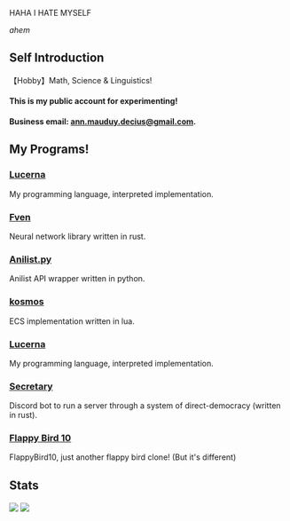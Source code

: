 HAHA I HATE MYSELF

*ahem*


## Self Introduction
【Hobby】Math, Science & Linguistics!

#### This is my public account for experimenting!
#### Business email: ann.mauduy.decius@gmail.com.

## My Programs!
### [Lucerna](https://github.com/xxxAnn/Lucerna)
My programming language, interpreted implementation.
### [Fven](https://github.com/xxxAnn/fven)
Neural network library written in rust.
### [Anilist.py](https://github.com/xxxAnn/anilist.py)
Anilist API wrapper written in python.
### [kosmos](https://github.com/xxxAnn/kosmos)
ECS implementation written in lua.
### [Lucerna](https://github.com/xxxAnn/Lucerna)
My programming language, interpreted implementation.
### [Secretary](https://github.com/xxxAnn/Secretary)
Discord bot to run a server through a system of direct-democracy (written in rust).
### [Flappy Bird 10](https://github.com/xxxAnn/FlappyBird10)
FlappyBird10, just another flappy bird clone! (But it's different)

## Stats
<img align="center" src="https://github-readme-stats.vercel.app/api?username=xxxAnn&theme=tokyonight&&langs_count=10">
<img align="center" src="https://github-readme-stats.vercel.app/api/top-langs/?username=xxxAnn&theme=tokyonight&&langs_count=10">
